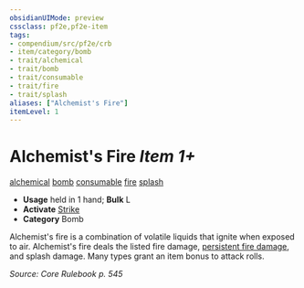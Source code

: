 ```yaml
---
obsidianUIMode: preview
cssclass: pf2e,pf2e-item
tags:
- compendium/src/pf2e/crb
- item/category/bomb
- trait/alchemical
- trait/bomb
- trait/consumable
- trait/fire
- trait/splash
aliases: ["Alchemist's Fire"]
itemLevel: 1
---
```

# Alchemist's Fire *Item 1+*  
[alchemical](../../../rules/traits/alchemical.md)  [bomb](../../../rules/traits/bomb.md)  [consumable](../../../rules/traits/consumable.md)  [fire](../../../rules/traits/fire.md)  [splash](../../../rules/traits/splash.md)  

- **Usage** held in 1 hand; **Bulk** L
- **Activate** [Strike](../../../rules/actions/strike.md)
- **Category** Bomb

Alchemist's fire is a combination of volatile liquids that ignite when exposed to air. Alchemist's fire deals the listed fire damage, [persistent fire damage](../../../rules/conditions.md#Persistent%20Damage), and splash damage. Many types grant an item bonus to attack rolls.

*Source: Core Rulebook p. 545*